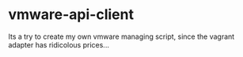 # vmware-api-client
Its a try to create my own vmware managing script, since the vagrant adapter has ridicolous prices...
